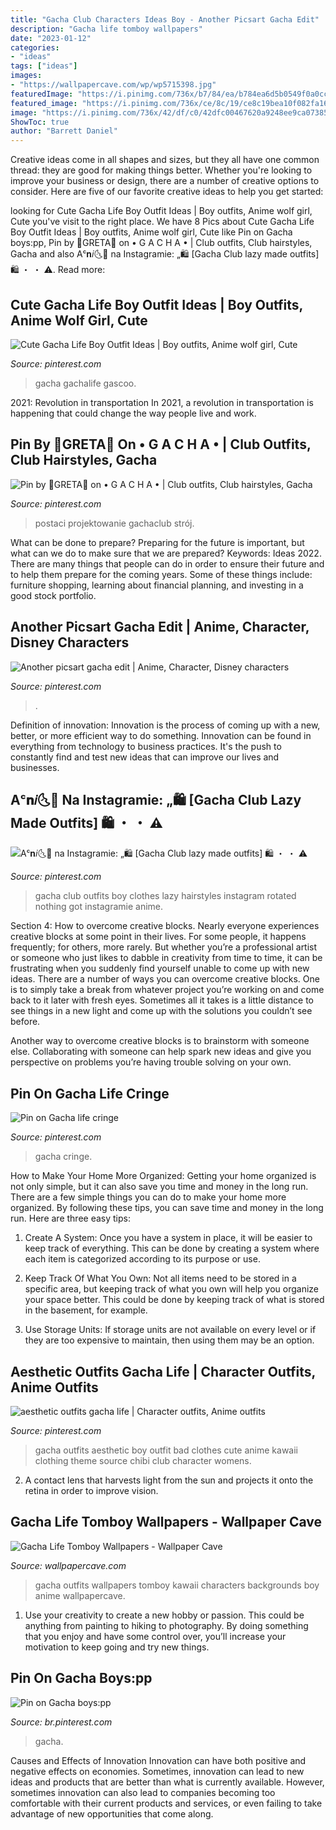 ```yaml
---
title: "Gacha Club Characters Ideas Boy - Another Picsart Gacha Edit"
description: "Gacha life tomboy wallpapers"
date: "2023-01-12"
categories:
- "ideas"
tags: ["ideas"]
images:
- "https://wallpapercave.com/wp/wp5715398.jpg"
featuredImage: "https://i.pinimg.com/736x/b7/84/ea/b784ea6d5b0549f0a0cca73120d8f7db.jpg"
featured_image: "https://i.pinimg.com/736x/ce/8c/19/ce8c19bea10f082fa16adeec8a779c66.jpg"
image: "https://i.pinimg.com/736x/42/df/c0/42dfc00467620a9248ee9ca07385d942.jpg"
ShowToc: true
author: "Barrett Daniel"
---
```



Creative ideas come in all shapes and sizes, but they all have one common thread: they are good for making things better. Whether you're looking to improve your business or design, there are a number of creative options to consider. Here are five of our favorite creative ideas to help you get started: 

	

		
looking for Cute Gacha Life Boy Outfit Ideas | Boy outfits, Anime wolf girl, Cute you've visit to the right place. We have 8 Pics about Cute Gacha Life Boy Outfit Ideas | Boy outfits, Anime wolf girl, Cute like Pin on Gacha boys:pp, Pin by 🌺GRETA🌺 on • G A C H A • | Club outfits, Club hairstyles, Gacha and also Aᶜ𝐧𝑖🌜🌸 na Instagramie: „🛍 [Gacha Club lazy made outfits] 🛍 ・ ・ ⚠️. Read more:
		
    
## Cute Gacha Life Boy Outfit Ideas | Boy Outfits, Anime Wolf Girl, Cute

<img loading=lazy src="https://i.pinimg.com/736x/ce/8c/19/ce8c19bea10f082fa16adeec8a779c66.jpg" onerror="this.onerror=null;this.src='https://tse2.mm.bing.net/th?id=OIP.W7rJQ5VwezdB75bD1fZ24AHaEi&amp;pid=15.1';" alt="Cute Gacha Life Boy Outfit Ideas | Boy outfits, Anime wolf girl, Cute">

_Source: pinterest.com_

>gacha gachalife gascoo. 

	

2021: Revolution in transportation
In 2021, a revolution in transportation is happening that could change the way people live and work.

    
## Pin By 🌺GRETA🌺 On • G A C H A • | Club Outfits, Club Hairstyles, Gacha

<img loading=lazy src="https://i.pinimg.com/736x/6c/c8/d5/6cc8d58acf0c478b5194901240ec4f44.jpg" onerror="this.onerror=null;this.src='https://tse3.mm.bing.net/th?id=OIP.wlwxaO3UD2QigvYyCqnKAAHaHT&amp;pid=15.1';" alt="Pin by 🌺GRETA🌺 on • G A C H A • | Club outfits, Club hairstyles, Gacha">

_Source: pinterest.com_

>postaci projektowanie gachaclub strój. 

	

What can be done to prepare?
Preparing for the future is important, but what can we do to make sure that we are prepared? Keywords: Ideas 2022. There are many things that people can do in order to ensure their future and to help them prepare for the coming years. Some of these things include: furniture shopping, learning about financial planning, and investing in a good stock portfolio.

    
## Another Picsart Gacha Edit | Anime, Character, Disney Characters

<img loading=lazy src="https://i.pinimg.com/736x/de/c8/49/dec84961d6c1da6424a822d252e8f440.jpg" onerror="this.onerror=null;this.src='https://tse4.mm.bing.net/th?id=OIP.VRMpKJZ2tij6VWd76WcD8QHaHa&amp;pid=15.1';" alt="Another picsart gacha edit | Anime, Character, Disney characters">

_Source: pinterest.com_

>. 

	

Definition of innovation:
Innovation is the process of coming up with a new, better, or more efficient way to do something. Innovation can be found in everything from technology to business practices. It's the push to constantly find and test new ideas that can improve our lives and businesses.

    
## Aᶜ𝐧𝑖🌜🌸 Na Instagramie: „🛍 [Gacha Club Lazy Made Outfits] 🛍 ・ ・ ⚠️

<img loading=lazy src="https://i.pinimg.com/736x/f1/91/e6/f191e621f6f99eaba8850ecb9d4efff6.jpg" onerror="this.onerror=null;this.src='https://tse4.mm.bing.net/th?id=OIP.Naggi6GJeHQjOCd8DsQM8AHaHa&amp;pid=15.1';" alt="Aᶜ𝐧𝑖🌜🌸 na Instagramie: „🛍 [Gacha Club lazy made outfits] 🛍 ・ ・ ⚠️">

_Source: pinterest.com_

>gacha club outfits boy clothes lazy hairstyles instagram rotated nothing got instagramie anime. 

	

Section 4: How to overcome creative blocks.
Nearly everyone experiences creative blocks at some point in their lives. For some people, it happens frequently; for others, more rarely. But whether you’re a professional artist or someone who just likes to dabble in creativity from time to time, it can be frustrating when you suddenly find yourself unable to come up with new ideas.
There are a number of ways you can overcome creative blocks. One is to simply take a break from whatever project you’re working on and come back to it later with fresh eyes. Sometimes all it takes is a little distance to see things in a new light and come up with the solutions you couldn’t see before.

Another way to overcome creative blocks is to brainstorm with someone else. Collaborating with someone can help spark new ideas and give you perspective on problems you’re having trouble solving on your own.

    
## Pin On Gacha Life Cringe

<img loading=lazy src="https://i.pinimg.com/736x/71/38/95/7138950768da0a3a54f67e4c55977241.jpg" onerror="this.onerror=null;this.src='https://tse4.mm.bing.net/th?id=OIP.UyzpPwTgbwwIQ0jGg8LMMwHaEK&amp;pid=15.1';" alt="Pin on Gacha life cringe">

_Source: pinterest.com_

>gacha cringe. 

	

How to Make Your Home More Organized: Getting your home organized is not only simple, but it can also save you time and money in the long run.
There are a few simple things you can do to make your home more organized. By following these tips, you can save time and money in the long run. Here are three easy tips:
1. Create A System: Once you have a system in place, it will be easier to keep track of everything. This can be done by creating a system where each item is categorized according to its purpose or use.

2. Keep Track Of What You Own: Not all items need to be stored in a specific area, but keeping track of what you own will help you organize your space better. This could be done by keeping track of what is stored in the basement, for example.

3. Use Storage Units: If storage units are not available on every level or if they are too expensive to maintain, then using them may be an option.

    
## Aesthetic Outfits Gacha Life | Character Outfits, Anime Outfits

<img loading=lazy src="https://i.pinimg.com/736x/b7/84/ea/b784ea6d5b0549f0a0cca73120d8f7db.jpg" onerror="this.onerror=null;this.src='https://tse4.mm.bing.net/th?id=OIP.6PKMjmg75RP1nnEsL2jYxAHaHW&amp;pid=15.1';" alt="aesthetic outfits gacha life | Character outfits, Anime outfits">

_Source: pinterest.com_

>gacha outfits aesthetic boy outfit bad clothes cute anime kawaii clothing theme source chibi club character womens. 

	

2. A contact lens that harvests light from the sun and projects it onto the retina in order to improve vision.

    
## Gacha Life Tomboy Wallpapers - Wallpaper Cave

<img loading=lazy src="https://wallpapercave.com/wp/wp5715398.jpg" onerror="this.onerror=null;this.src='https://tse2.mm.bing.net/th?id=OIP.XThyddkF3l3dLYmr7seeCQHaNK&amp;pid=15.1';" alt="Gacha Life Tomboy Wallpapers - Wallpaper Cave">

_Source: wallpapercave.com_

>gacha outfits wallpapers tomboy kawaii characters backgrounds boy anime wallpapercave. 

	

1. Use your creativity to create a new hobby or passion. This could be anything from painting to hiking to photography. By doing something that you enjoy and have some control over, you’ll increase your motivation to keep going and try new things.

    
## Pin On Gacha Boys:pp

<img loading=lazy src="https://i.pinimg.com/736x/42/df/c0/42dfc00467620a9248ee9ca07385d942.jpg" onerror="this.onerror=null;this.src='https://tse2.mm.bing.net/th?id=OIP.VRaoyR9wiRpLM52IRcQ_wQHaKg&amp;pid=15.1';" alt="Pin on Gacha boys:pp">

_Source: br.pinterest.com_

>gacha. 

	

Causes and Effects of Innovation
Innovation can have both positive and negative effects on economies. Sometimes, innovation can lead to new ideas and products that are better than what is currently available. However, sometimes innovation can also lead to companies becoming too comfortable with their current products and services, or even failing to take advantage of new opportunities that come along.

